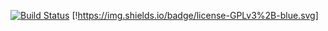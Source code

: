[![Build Status](https://travis-ci.com/FeintGS/dotfiles.svg?token=9iHXAPQsYghqwYnZU6qi&branch=master)](https://travis-ci.com/FeintGS/dotfiles)
[!https://img.shields.io/badge/license-GPLv3%2B-blue.svg]
